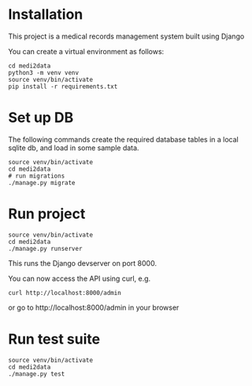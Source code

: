 Installation
============

This project is a medical records management system built using Django

You can create a virtual environment as follows:

```
cd medi2data
python3 -m venv venv
source venv/bin/activate
pip install -r requirements.txt
```

Set up DB
=========

The following commands create the required database tables in a
local sqlite db, and load in some sample data.

```
source venv/bin/activate
cd medi2data
# run migrations
./manage.py migrate
````

Run project
===========

```
source venv/bin/activate
cd medi2data
./manage.py runserver
````

This runs the Django devserver on port 8000.

You can now access the API using curl, e.g.

```
curl http://localhost:8000/admin
```

or go to http://localhost:8000/admin in your browser


Run test suite
==============

```
source venv/bin/activate
cd medi2data
./manage.py test
````